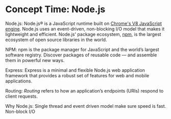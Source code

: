 # Concept Time: Node.js  
Node.js:
Node.js® is a JavaScript runtime built on [Chrome's V8 JavaScript engine](https://developers.google.com/v8/). Node.js uses an event-driven, non-blocking I/O model that makes it lightweight and efficient. Node.js' package ecosystem, [npm](https://www.npmjs.com/), is the largest ecosystem of open source libraries in the world.

NPM:
npm is the package manager for JavaScript and the world’s largest software registry. Discover packages of reusable code — and assemble them in powerful new ways.

Express:
Express is a minimal and flexible Node.js web application framework that provides a robust set of features for web and mobile applications.

Routing:
_Routing_ refers to how an application’s endpoints (URIs) respond to client requests.

Why Node.js:
Single thread and event driven model make sure speed is fast.
Non-block I/O